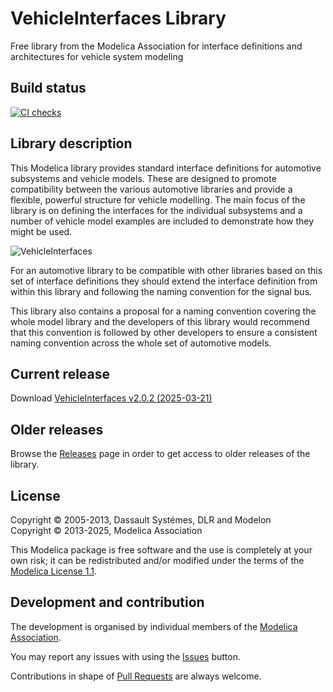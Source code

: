 # VehicleInterfaces Library

Free library from the Modelica Association for interface definitions and architectures for vehicle system modeling

## Build status

[![CI checks](https://github.com/modelica/VehicleInterfaces/workflows/CI/badge.svg)](https://github.com/modelica/VehicleInterfaces/actions)

## Library description

This Modelica library provides standard interface definitions for automotive subsystems and vehicle models. These are designed to promote compatibility between the various automotive libraries and provide a flexible, powerful structure for vehicle modelling. The main focus of the library is on defining the interfaces for the individual subsystems and a number of vehicle model examples are included to demonstrate how they might be used.

![VehicleInterfaces](VehicleInterfaces/Resources/Images/conventionalVehicle.png)

For an automotive library to be compatible with other libraries based on this set of interface definitions they should extend the interface definition from within this library and following the naming convention for the signal bus.

This library also contains a proposal for a naming convention covering the whole model library and the developers of this library would recommend that this convention is followed by other developers to ensure a consistent naming convention across the whole set of automotive models.

## Current release

Download [VehicleInterfaces v2.0.2 (2025-03-21)](../../releases/tag/v2.0.2)

## Older releases

Browse the [Releases](../../releases) page in order to get access to older releases of the library.

## License
Copyright &copy; 2005-2013, Dassault Systémes, DLR and Modelon<br>
Copyright &copy; 2013-2025, Modelica Association

This Modelica package is free software and the use is completely at your own risk;
it can be redistributed and/or modified under the terms of the [Modelica License 1.1](https://modelica.org/licenses/ModelicaLicense1.1).

## Development and contribution
The development is organised by individual members of the [Modelica Association](https://www.modelica.org/association).

You may report any issues with using the [Issues](https://github.com/modelica/VehicleInterfaces/issues) button.

Contributions in shape of [Pull Requests](https://github.com/modelica/VehicleInterfaces/pulls) are always welcome.

